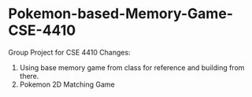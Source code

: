 # Pokemon-based-Memory-Game-CSE-4410
Group Project for CSE 4410
Changes:
1. Using base memory game from class for reference and building from there.
2. Pokemon 2D Matching Game
